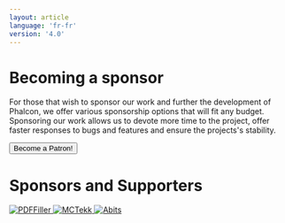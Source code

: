 ```yaml
---
layout: article
language: 'fr-fr'
version: '4.0'
---
```

# Becoming a sponsor

For those that wish to sponsor our work and further the development of Phalcon, we offer various sponsorship options that will fit any budget. Sponsoring our work allows us to devote more time to the project, offer faster responses to bugs and features and ensure the projects's stability.

<a href="https://phalcon.link/fund">
<button class="btn button-small btn-danger">
    Become a Patron!
</button>
</a>

# Sponsors and Supporters

<a href="https://pdffiller.com/" target="_blank">
    <img src="https://assets.phalconphp.com/phalcon/images/backers/pdffiller-240x60.png" alt="PDFFiller" />
</a>

<a href="https://mctekk.com/" target="_blank">
    <img src="https://assets.phalconphp.com/phalcon/images/backers/mctekk-240x60.png" alt="MCTekk" />
</a>

<a href="https://abits.com/" target="_blank">
    <img src="https://assets.phalconphp.com/phalcon/images/backers/abits-240x60.png" alt="Abits" />
</a>
